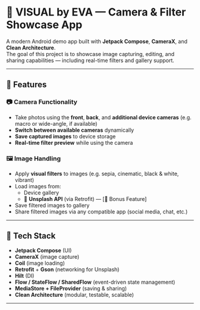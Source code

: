 # 📸 VISUAL by EVA — Camera & Filter Showcase App

A modern Android demo app built with **Jetpack Compose**, **CameraX**, and **Clean Architecture**.  
The goal of this project is to showcase image capturing, editing, and sharing capabilities — including real-time filters and gallery support.

---

## 🚀 Features

### 📷 Camera Functionality
- Take photos using the **front**, **back**, and **additional device cameras** (e.g. macro or wide-angle, if available)
- **Switch between available cameras** dynamically
- **Save captured images** to device storage
- **Real-time filter preview** while using the camera

### 🖼 Image Handling
- Apply **visual filters** to images (e.g. sepia, cinematic, black & white, vibrant)
- Load images from:
  - Device gallery
  - 📡 **Unsplash API** (via Retrofit) — [🔴 Bonus Feature]
- Save filtered images to gallery
- Share filtered images via any compatible app (social media, chat, etc.)

---

## 🧠 Tech Stack

- **Jetpack Compose** (UI)
- **CameraX** (image capture)
- **Coil** (image loading)
- **Retrofit** + **Gson** (networking for Unsplash)
- **Hilt** (DI)
- **Flow / StateFlow / SharedFlow** (event-driven state management)
- **MediaStore + FileProvider** (saving & sharing)
- **Clean Architecture** (modular, testable, scalable)

---
